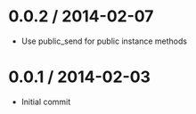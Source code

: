 0.0.2 / 2014-02-07
==================

* Use public_send for public instance methods


0.0.1 / 2014-02-03
==================

* Initial commit
